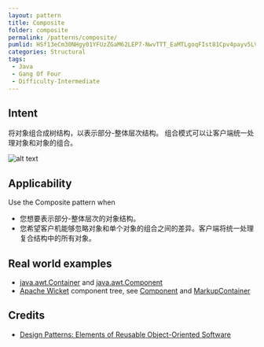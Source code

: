 ```yaml
---
layout: pattern
title: Composite
folder: composite
permalink: /patterns/composite/
pumlid: HSf13eCm30NHgy01YFUzZGaM62LEP7-NwvTTT_EaMTLgoqFIst81Cpv4payv5LVk6U9r6CHGwkYaBHy6EztyvUsGqDEsoO2u1NMED-WTvmY5aA3-LT9xcTdR3m00
categories: Structural
tags:
 - Java
 - Gang Of Four
 - Difficulty-Intermediate
---
```


## Intent
将对象组合成树结构，以表示部分-整体层次结构。
组合模式可以让客户端统一处理对象和对象的组合。

![alt text](./etc/composite_1.png "Composite")

## Applicability
Use the Composite pattern when

* 您想要表示部分-整体层次的对象结构。
* 您希望客户机能够忽略对象和单个对象的组合之间的差异。客户端将统一处理复合结构中的所有对象。

## Real world examples

* [java.awt.Container](http://docs.oracle.com/javase/8/docs/api/java/awt/Container.html) and [java.awt.Component](http://docs.oracle.com/javase/8/docs/api/java/awt/Component.html)
* [Apache Wicket](https://github.com/apache/wicket) component tree, see [Component](https://github.com/apache/wicket/blob/91e154702ab1ff3481ef6cbb04c6044814b7e130/wicket-core/src/main/java/org/apache/wicket/Component.java) and [MarkupContainer](https://github.com/apache/wicket/blob/b60ec64d0b50a611a9549809c9ab216f0ffa3ae3/wicket-core/src/main/java/org/apache/wicket/MarkupContainer.java)

## Credits

* [Design Patterns: Elements of Reusable Object-Oriented Software](http://www.amazon.com/Design-Patterns-Elements-Reusable-Object-Oriented/dp/0201633612)
